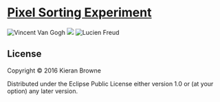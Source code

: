 # [Pixel Sorting Experiment](http://kieranbrowne.com/works/pixel-sorting/)

![Vincent Van Gogh](http://kieranbrowne.com/images/pixel-sort-1.png)
<img src="http://kieranbrowne.com/images/pixel-sort-2.png"></img>
![Lucien Freud](http://kieranbrowne.com/images/pixel-sort-3.png)

## License

Copyright © 2016 Kieran Browne

Distributed under the Eclipse Public License either version 1.0 or (at
your option) any later version.
